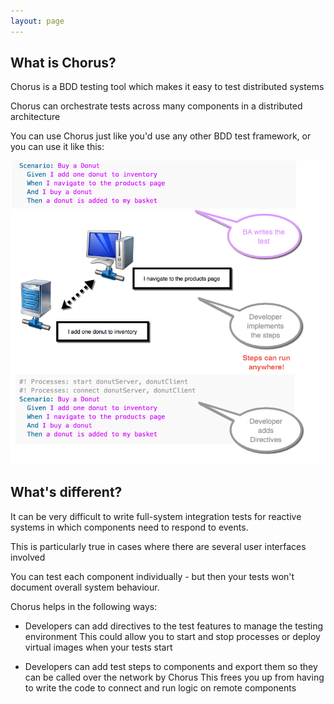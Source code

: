 ```yaml
---
layout: page
---
```


## What is Chorus?

Chorus is a BDD testing tool which makes it easy to test distributed systems

Chorus can orchestrate tests across many components in a distributed architecture

You can use Chorus just like you'd use any other BDD test framework, or you can use it like this:

![Working With Chorus](/public/workingWithChorus.png)


## What's different?

It can be very difficult to write full-system integration tests for reactive systems in which components need to respond to events.

This is particularly true in cases where there are several user interfaces involved

You can test each component individually - but then your tests won't document overall system behaviour.

Chorus helps in the following ways:

* Developers can add directives to the test features to manage the testing environment
  This could allow you to start and stop processes or deploy virtual images when your tests start

* Developers can add test steps to components and export them so they can be called over the network by Chorus
  This frees you up from having to write the code to connect and run logic on remote components









